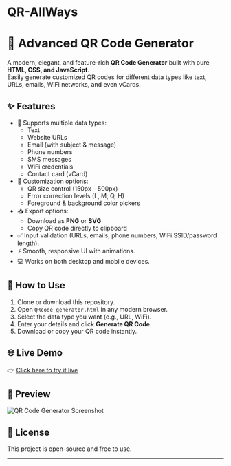 # QR-AllWays
# 🎯 Advanced QR Code Generator

A modern, elegant, and feature-rich **QR Code Generator** built with pure **HTML, CSS, and JavaScript**.  
Easily generate customized QR codes for different data types like text, URLs, emails, WiFi networks, and even vCards.

## ✨ Features
- 📝 Supports multiple data types:
  - Text  
  - Website URLs  
  - Email (with subject & message)  
  - Phone numbers  
  - SMS messages  
  - WiFi credentials  
  - Contact card (vCard)  
- 🎨 Customization options:
  - QR size control (150px – 500px)  
  - Error correction levels (L, M, Q, H)  
  - Foreground & background color pickers  
- 📥 Export options:
  - Download as **PNG** or **SVG**  
  - Copy QR code directly to clipboard  
- ✅ Input validation (URLs, emails, phone numbers, WiFi SSID/password length).  
- ⚡ Smooth, responsive UI with animations.  
- 💻 Works on both desktop and mobile devices.  

## 🚀 How to Use
1. Clone or download this repository.  
2. Open `QRcode_generator.html` in any modern browser.  
3. Select the data type you want (e.g., URL, WiFi).  
4. Enter your details and click **Generate QR Code**.  
5. Download or copy your QR code instantly.  

## 🌐 Live Demo
👉 [Click here to try it live]([https://<DhruvaKR>.github.io/qr-code-generator/](https://dhruvakr.github.io/QR-AllWays/))

## 📸 Preview
![QR Code Generator Screenshot](https://github.com/<DhruvaKR>/<QR-AllWays>/blob/main/screenshot.png?raw=true)

## 📜 License
This project is open-source and free to use.  

---
